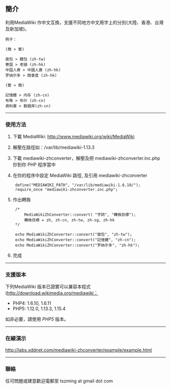 ﻿簡介
----

利用MediaWiki 作中文互換，支援不同地方中文用字上的分別(大陸、香港、台灣及新加坡)。

```
例子：

(簡 > 繁)

面包 > 麵包 (zh-tw)
寮国 > 老撾 (zh-hk)
中国人寿 > 中國人壽 (zh-hk)
罗纳尔多 > 朗拿度 (zh-hk)

(繁 > 簡)

記憶體 > 内存 (zh-cn)
布殊 > 布什 (zh-cn)
資料庫 > 数据库(zh-cn)
```

----
### 使用方法

1. 下載 MediaWiki: http://www.mediawiki.org/wiki/MediaWiki

2. 解壓在路徑如：/var/lib/mediawiki-1.13.3

3. 下載 mediawiki-zhconverter，解壓及把 mediawiki-zhconverter.inc.php 抄到你 PHP 程序當中

4. 在你的程序中設定 MediaWiki 路徑, 及引用 mediawiki-zhconverter


        define("MEDIAWIKI_PATH", "/var/lib/mediawiki-1.6.10/");
        require_once "mediawiki-zhconverter.inc.php";


4. 作出轉換

        /*
            MediaWikiZhConverter::convert( "字詞", "轉換目標");  
            轉換目標 = zh, zh-cn, zh-tw, zh-sg, zh-hk
        */
        
        echo MediaWikiZhConverter::convert("面包", "zh-tw");
        echo MediaWikiZhConverter::convert("記憶體", "zh-cn");
        echo MediaWikiZhConverter::convert("罗纳尔多", "zh-hk");



5. 完成


----
### 支援版本

下列MediaWiki 版本已證實可以兼容本程式 (http://download.wikimedia.org/mediawiki：

 * PHP4: 1.6.10, 1.6.11
 * PHP5: 1.12.0, 1.13.3, 1.15.4

如非必要，請使用 *PHP5* 版本。

----
### 在線演示

http://labs.xddnet.com/mediawiki-zhconverter/example/example.html


----
### 聯絡

任可問題或建意歡迎電郵至 tszming at gmail dot com  